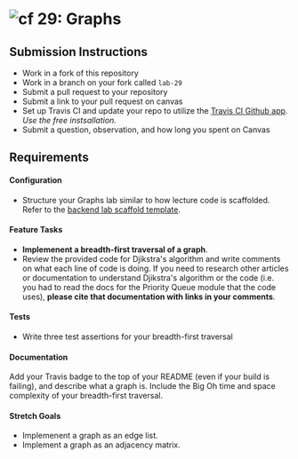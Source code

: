 ![cf](http://i.imgur.com/7v5ASc8.png) 29: Graphs
===

## Submission Instructions
  * Work in a fork of this repository
  * Work in a branch on your fork called `lab-29`
  * Submit a pull request to your repository
  * Submit a link to your pull request on canvas
  * Set up Travis CI and update your repo to utilize the [Travis CI Github app](https://github.com/marketplace/travis-ci). *Use the free instsallation.*
  * Submit a question, observation, and how long you spent on Canvas  

## Requirements  
#### Configuration  
* Structure your Graphs lab similar to how lecture code is scaffolded. Refer to the [backend lab scaffold template](https://github.com/codefellows/seattle-javascript-401d25/tree/master/00-BACKEND-lab-scaffold-template).

#### Feature Tasks 
* **Implemenent a breadth-first traversal of a graph**. 
* Review the provided code for Djikstra's algorithm and write comments on what each line of code is doing. If you need to research other articles or documentation to understand Djikstra's algorithm or the code (i.e. you had to read the docs for the Priority Queue module that the code uses), **please cite that documentation with links in your comments**. 

#### Tests
* Write three test assertions for your breadth-first traversal 
 

#### Documentation  
Add your Travis badge to the top of your README (even if your build is failing), and describe what a graph is. Include the Big Oh time and space complexity of your breadth-first traversal. 

#### Stretch Goals
* Implemenent a graph as an edge list. 
* Implement a graph as an adjacency matrix. 

